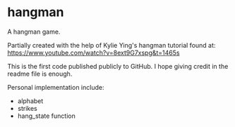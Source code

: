# hangman

A hangman game. 

Partially created with the help of Kylie Ying's hangman tutorial found at: https://www.youtube.com/watch?v=8ext9G7xspg&t=1465s

This is the first code published publicly to GitHub. I hope giving credit in the readme file is enough.

Personal implementation include:
- alphabet
- strikes
- hang_state function
